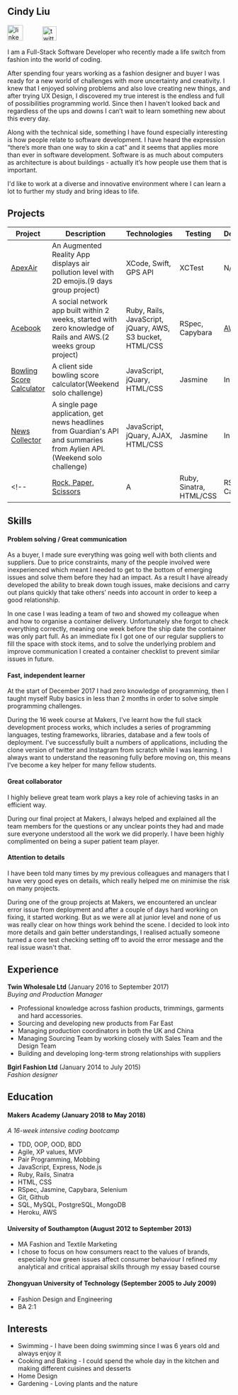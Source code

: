## Cindy Liu
<a href="https://www.linkedin.com/in/cindy-liu-711ba870/"><img src="https://www.iconfinder.com/data/icons/free-social-icons/67/linkedin_circle_color-512.png" alt="linkedin" height="35" width="35"></a> <a href="https://twitter.com/CindyLiuOnTech"><img src="http://goinkscape.com/wp-content/uploads/2015/07/twitter-logo-final.png" alt="twitter" hspace="40" height="32" width="32"></a>

I am a Full-Stack Software Developer who recently made a life switch from fashion into the world of coding.

After spending four years working as a fashion designer and buyer I was ready for a new world of challenges with more uncertainty and creativity. I knew that I enjoyed solving problems and also love creating new things, and after trying UX Design, I discovered my true interest is the endless and full of possibilities programming world. Since then I haven't looked back and regardless of the ups and downs I can’t wait to learn something new about this every day.

Along with the technical side, something I have found especially interesting is how people relate to software development.  I have heard the expression “there’s more than one way to skin a cat” and it seems that applies more than ever in software development.  Software is as much about computers as architecture is about buildings - actually it’s how people use them that is important.

I'd like to work at a diverse and innovative environment where I can learn a lot to further my study and bring ideas to life.


## Projects
| Project       | Description    | Technologies| Testing | Deployment|
| ------------- |----------------| ------------|---------|-----|
| [ApexAir](https://github.com/cindyjialiu/ApexAir)| An Augmented Reality App displays air pollution level with 2D emojis.(9 days group project) | XCode, Swift, GPS API | XCTest |N/A|
| [Acebook](https://github.com/cindyjialiu/acebook)| A social network app built within 2 weeks, started with zero knowledge of Rails and AWS.(2 weeks group project)| Ruby, Rails, JavaScript, jQuary, AWS, S3 bucket, HTML/CSS| RSpec, Capybara | [AWS](http://acebook-fullstaxx-env.muc2hwru9t.eu-west-2.elasticbeanstalk.com/users/sign_in) |
| [Bowling Score Calculator](https://github.com/cindyjialiu/bowling-challenge)|A client side bowling score calculator(Weekend solo challenge)|JavaScript, jQuary, HTML/CSS|Jasmine|In progress|
| [News Collector](https://github.com/cindyjialiu/news-summary-challenge)| A single page application, get news headlines from Guardian's API and summaries from Aylien API.(Weekend solo challenge)    | JavaScript, jQuary, AJAX, HTML/CSS| Jasmine | In progress |
<!-- | [Rock, Paper, Scissors](https://github.com/cindyjialiu/rps-challenge)|A |Ruby, Sinatra, HTML/CSS|RSpec, Capybara|[Heroku]()|| -->


## Skills

#### Problem solving / Great communication
<!--
Descriptive paragraph of how capable you are at this skill and, if relevant, how it has developed. -->

As a buyer, I made sure everything was going well with both clients and suppliers. Due to price constraints, many of the people involved were inexperienced which meant I needed to get to the bottom of emerging issues and solve them before they had an impact. As a result I have already developed the ability to break down tough issues, make decisions and carry out plans quickly that take others’ needs into account in order to keep a good relationship.

In one case I was leading a team of two and showed my colleague when and how to organise a container delivery.  Unfortunately she forgot to check everything correctly, meaning one week before the ship date the container was only part full.  As an immediate fix I got one of our regular suppliers to fill the space with stock items, and to solve the underlying problem and improve communication I created a container checklist to prevent similar issues in future.

#### Fast, independent learner

At the start of December 2017 I had zero knowledge of programming, then I taught myself Ruby basics in less than 2 months in order to solve simple programming challenges.

During the 16 week course at Makers, I've learnt how the full stack development process works, which includes a series of programming languages, testing frameworks, libraries, database and a few tools of deployment. I've successfully built a numbers of applications, including the clone version of twitter and Instagram from scratch while I was learning.  I always want to understand the reasoning fully before moving on, this means I’ve become a key helper for many fellow students.

#### Great collaborator
I highly believe great team work plays a key role of achieving tasks in an efficient way.

During our final project at Makers, I always helped and explained all the team members for the questions or any unclear points they had and made sure everyone understood all the work we did properly. I have been highly complimented on being a super patient team player.

#### Attention to details

I have been told many times by my previous colleagues and managers that I have very good eyes on details, which really helped me on minimise the risk on many projects.

During one of the group projects at Makers, we encountered an unclear error issue from deployment and after a couple of days hard working on fixing, it started working. But as we were all at junior level and none of us was really clear on how things work behind the scene. I decided to look into more details and gain better understandings, I realised actually  someone turned a core test checking setting off to avoid the error message and the real issue wasn't that.

## Experience

**Twin Wholesale Ltd** (January 2016 to September 2017)    
*Buying and Production Manager*  
- Professional knowledge across fashion products, trimmings, garments and hard accessories.
- Sourcing and developing new products from Far East
- Managing production coordinators in both the UK and China
- Managing Sourcing Team by working closely with Sales Team and the Design Team
- Building and developing long-term strong relationships with suppliers

**Bgirl Fashion Ltd** (January 2014 to July 2015)   
*Fashion designer*

## Education

#### Makers Academy (January 2018 to May 2018)
*A 16-week intensive coding bootcamp*
- TDD, OOP, OOD, BDD
- Agile, XP values, MVP
- Pair Programming, Mobbing
- JavaScript, Express, Node.js
- Ruby, Rails, Sinatra
- HTML, CSS
- RSpec, Jasmine, Capybara, Selenium
- Git, Github
- SQL, MySQL, PostgreSQL, MongoDB
- Heroku, AWS

#### University of Southampton (August 2012 to September 2013)

- MA Fashion and Textile Marketing
- I chose to focus on how consumers react to the values of brands, especially how green issues affect consumer behaviour
I refined my analytical and critical appraisal skills through my essay based course

#### Zhongyuan University of Technology (September 2005 to July 2009)
- Fashion Design and Engineering
- BA 2:1

## Interests
- Swimming - I have been doing swimming since I was 6 years old and always enjoy it
- Cooking and Baking - I could spend the whole day in the kitchen and making different cuisines and desserts
- Home Design
- Gardening - Loving plants and the nature
